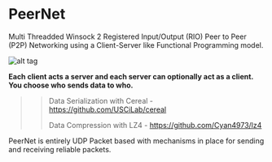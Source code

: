 # PeerNet

Multi Threadded Winsock 2 Registered Input/Output (RIO) Peer to Peer (P2P) Networking using a Client-Server like Functional Programming model.

![alt tag](https://ci.appveyor.com/api/projects/status/ni2ttyxpcoiubt7d/branch/master?svg=true)

**Each client acts a server and each server can optionally act as a client. You choose who sends data to who.**

>>Data Serialization with Cereal - https://github.com/USCiLab/cereal
>>
>>Data Compression with LZ4 - https://github.com/Cyan4973/lz4

PeerNet is entirely UDP Packet based with mechanisms in place for sending and receiving reliable packets.
